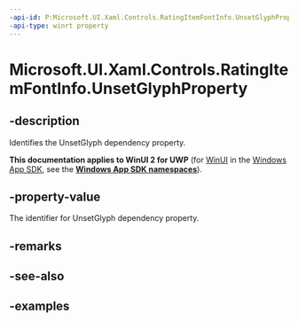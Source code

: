 ```yaml
---
-api-id: P:Microsoft.UI.Xaml.Controls.RatingItemFontInfo.UnsetGlyphProperty
-api-type: winrt property
---
```

<!-- Property syntax.
public DependencyProperty UnsetGlyphProperty { get; }
-->

# Microsoft.UI.Xaml.Controls.RatingItemFontInfo.UnsetGlyphProperty


## -description

Identifies the UnsetGlyph dependency property.


**This documentation applies to WinUI 2 for UWP** (for [WinUI](/windows/apps/winui/winui3/) in the [Windows App SDK](/windows/apps/windows-app-sdk/), see the **[Windows App SDK namespaces](/windows/windows-app-sdk/api/winrt/)**).

## -property-value

The identifier for UnsetGlyph dependency property.


## -remarks


## -see-also


## -examples


